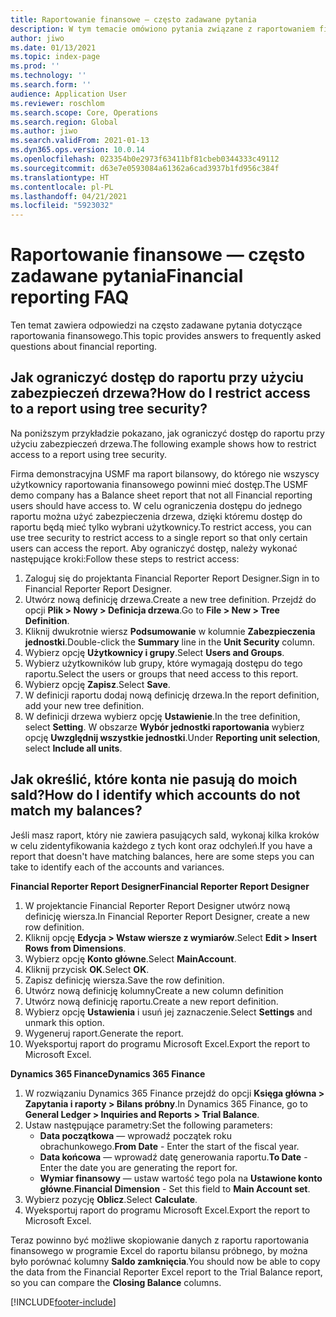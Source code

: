 ```yaml
---
title: Raportowanie finansowe — często zadawane pytania
description: W tym temacie omówiono pytania związane z raportowaniem finansowym zgłoszone przez innych użytkowników.
author: jiwo
ms.date: 01/13/2021
ms.topic: index-page
ms.prod: ''
ms.technology: ''
ms.search.form: ''
audience: Application User
ms.reviewer: roschlom
ms.search.scope: Core, Operations
ms.search.region: Global
ms.author: jiwo
ms.search.validFrom: 2021-01-13
ms.dyn365.ops.version: 10.0.14
ms.openlocfilehash: 023354b0e2973f63411bf81cbeb0344333c49112
ms.sourcegitcommit: d63e7e0593084a61362a6cad3937b1fd956c384f
ms.translationtype: HT
ms.contentlocale: pl-PL
ms.lasthandoff: 04/21/2021
ms.locfileid: "5923032"
---
```

# <a name="financial-reporting-faq"></a><span data-ttu-id="4a591-103">Raportowanie finansowe — często zadawane pytania</span><span class="sxs-lookup"><span data-stu-id="4a591-103">Financial reporting FAQ</span></span> 

<span data-ttu-id="4a591-104">Ten temat zawiera odpowiedzi na często zadawane pytania dotyczące raportowania finansowego.</span><span class="sxs-lookup"><span data-stu-id="4a591-104">This topic provides answers to frequently asked questions about financial reporting.</span></span> 

## <a name="how-do-i-restrict-access-to-a-report-using-tree-security"></a><span data-ttu-id="4a591-105">Jak ograniczyć dostęp do raportu przy użyciu zabezpieczeń drzewa?</span><span class="sxs-lookup"><span data-stu-id="4a591-105">How do I restrict access to a report using tree security?</span></span>

<span data-ttu-id="4a591-106">Na poniższym przykładzie pokazano, jak ograniczyć dostęp do raportu przy użyciu zabezpieczeń drzewa.</span><span class="sxs-lookup"><span data-stu-id="4a591-106">The following example shows how to restrict access to a report using tree security.</span></span>

<span data-ttu-id="4a591-107">Firma demonstracyjna USMF ma raport bilansowy, do którego nie wszyscy użytkownicy raportowania finansowego powinni mieć dostęp.</span><span class="sxs-lookup"><span data-stu-id="4a591-107">The USMF demo company has a Balance sheet report that not all Financial reporting users should have access to.</span></span> <span data-ttu-id="4a591-108">W celu ograniczenia dostępu do jednego raportu można użyć zabezpieczenia drzewa, dzięki któremu dostęp do raportu będą mieć tylko wybrani użytkownicy.</span><span class="sxs-lookup"><span data-stu-id="4a591-108">To restrict access, you can use tree security to restrict access to a single report so that only certain users can access the report.</span></span> <span data-ttu-id="4a591-109">Aby ograniczyć dostęp, należy wykonać następujące kroki:</span><span class="sxs-lookup"><span data-stu-id="4a591-109">Follow these steps to restrict access:</span></span> 

1. <span data-ttu-id="4a591-110">Zaloguj się do projektanta Financial Reporter Report Designer.</span><span class="sxs-lookup"><span data-stu-id="4a591-110">Sign in to Financial Reporter Report Designer.</span></span>
2. <span data-ttu-id="4a591-111">Utwórz nową definicję drzewa.</span><span class="sxs-lookup"><span data-stu-id="4a591-111">Create a new tree definition.</span></span> <span data-ttu-id="4a591-112">Przejdź do opcji **Plik > Nowy > Definicja drzewa**.</span><span class="sxs-lookup"><span data-stu-id="4a591-112">Go to **File > New > Tree Definition**.</span></span>
3. <span data-ttu-id="4a591-113">Kliknij dwukrotnie wiersz **Podsumowanie** w kolumnie **Zabezpieczenia jednostki**.</span><span class="sxs-lookup"><span data-stu-id="4a591-113">Double-click the **Summary** line in the **Unit Security** column.</span></span>
4. <span data-ttu-id="4a591-114">Wybierz opcję **Użytkownicy i grupy**.</span><span class="sxs-lookup"><span data-stu-id="4a591-114">Select **Users and Groups**.</span></span>  
5. <span data-ttu-id="4a591-115">Wybierz użytkowników lub grupy, które wymagają dostępu do tego raportu.</span><span class="sxs-lookup"><span data-stu-id="4a591-115">Select the users or groups that need access to this report.</span></span> 
6. <span data-ttu-id="4a591-116">Wybierz opcję **Zapisz**.</span><span class="sxs-lookup"><span data-stu-id="4a591-116">Select **Save**.</span></span>
7. <span data-ttu-id="4a591-117">W definicji raportu dodaj nową definicję drzewa.</span><span class="sxs-lookup"><span data-stu-id="4a591-117">In the report definition, add your new tree definition.</span></span>
8. <span data-ttu-id="4a591-118">W definicji drzewa wybierz opcję **Ustawienie**.</span><span class="sxs-lookup"><span data-stu-id="4a591-118">In the tree definition, select **Setting**.</span></span> <span data-ttu-id="4a591-119">W obszarze **Wybór jednostki raportowania** wybierz opcję **Uwzględnij wszystkie jednostki**.</span><span class="sxs-lookup"><span data-stu-id="4a591-119">Under **Reporting unit selection**, select **Include all units**.</span></span>

## <a name="how-do-i-identify-which-accounts-do-not-match-my-balances"></a><span data-ttu-id="4a591-120">Jak określić, które konta nie pasują do moich sald?</span><span class="sxs-lookup"><span data-stu-id="4a591-120">How do I identify which accounts do not match my balances?</span></span>

<span data-ttu-id="4a591-121">Jeśli masz raport, który nie zawiera pasujących sald, wykonaj kilka kroków w celu zidentyfikowania każdego z tych kont oraz odchyleń.</span><span class="sxs-lookup"><span data-stu-id="4a591-121">If you have a report that doesn't have matching balances, here are some steps you can take to identify each of the accounts and variances.</span></span> 

<span data-ttu-id="4a591-122">**Financial Reporter Report Designer**</span><span class="sxs-lookup"><span data-stu-id="4a591-122">**Financial Reporter Report Designer**</span></span>
1. <span data-ttu-id="4a591-123">W projektancie Financial Reporter Report Designer utwórz nową definicję wiersza.</span><span class="sxs-lookup"><span data-stu-id="4a591-123">In Financial Reporter Report Designer, create a new row definition.</span></span> 
2. <span data-ttu-id="4a591-124">Kliknij opcję **Edycja > Wstaw wiersze z wymiarów**.</span><span class="sxs-lookup"><span data-stu-id="4a591-124">Select **Edit > Insert Rows from Dimensions**.</span></span>
3. <span data-ttu-id="4a591-125">Wybierz opcję **Konto główne**.</span><span class="sxs-lookup"><span data-stu-id="4a591-125">Select **MainAccount**.</span></span>  
4. <span data-ttu-id="4a591-126">Kliknij przycisk **OK**.</span><span class="sxs-lookup"><span data-stu-id="4a591-126">Select **OK**.</span></span>
5. <span data-ttu-id="4a591-127">Zapisz definicję wiersza.</span><span class="sxs-lookup"><span data-stu-id="4a591-127">Save the row definition.</span></span>
6. <span data-ttu-id="4a591-128">Utwórz nową definicję kolumny</span><span class="sxs-lookup"><span data-stu-id="4a591-128">Create a new column definition</span></span>
7. <span data-ttu-id="4a591-129">Utwórz nową definicję raportu.</span><span class="sxs-lookup"><span data-stu-id="4a591-129">Create a new report definition.</span></span>
8. <span data-ttu-id="4a591-130">Wybierz opcję **Ustawienia** i usuń jej zaznaczenie.</span><span class="sxs-lookup"><span data-stu-id="4a591-130">Select **Settings** and unmark this option.</span></span>  
9. <span data-ttu-id="4a591-131">Wygeneruj raport.</span><span class="sxs-lookup"><span data-stu-id="4a591-131">Generate the report.</span></span> 
10. <span data-ttu-id="4a591-132">Wyeksportuj raport do programu Microsoft Excel.</span><span class="sxs-lookup"><span data-stu-id="4a591-132">Export the report to Microsoft Excel.</span></span>

<span data-ttu-id="4a591-133">**Dynamics 365 Finance**</span><span class="sxs-lookup"><span data-stu-id="4a591-133">**Dynamics 365 Finance**</span></span> 
1. <span data-ttu-id="4a591-134">W rozwiązaniu Dynamics 365 Finance przejdź do opcji **Księga główna > Zapytania i raporty > Bilans próbny**.</span><span class="sxs-lookup"><span data-stu-id="4a591-134">In Dynamics 365 Finance, go to **General Ledger > Inquiries and Reports > Trial Balance**.</span></span>
2. <span data-ttu-id="4a591-135">Ustaw następujące parametry:</span><span class="sxs-lookup"><span data-stu-id="4a591-135">Set the following parameters:</span></span>
   - <span data-ttu-id="4a591-136">**Data początkowa** — wprowadź początek roku obrachunkowego.</span><span class="sxs-lookup"><span data-stu-id="4a591-136">**From Date** - Enter the start of the fiscal year.</span></span>
   - <span data-ttu-id="4a591-137">**Data końcowa** — wprowadź datę generowania raportu.</span><span class="sxs-lookup"><span data-stu-id="4a591-137">**To Date** - Enter the date you are generating the report for.</span></span>
   - <span data-ttu-id="4a591-138">**Wymiar finansowy** — ustaw wartość tego pola na **Ustawione konto główne**.</span><span class="sxs-lookup"><span data-stu-id="4a591-138">**Financial Dimension** - Set this field to **Main Account set**.</span></span>
 3. <span data-ttu-id="4a591-139">Wybierz pozycję **Oblicz**.</span><span class="sxs-lookup"><span data-stu-id="4a591-139">Select **Calculate**.</span></span>
 4. <span data-ttu-id="4a591-140">Wyeksportuj raport do programu Microsoft Excel.</span><span class="sxs-lookup"><span data-stu-id="4a591-140">Export the report to Microsoft Excel.</span></span>

<span data-ttu-id="4a591-141">Teraz powinno być możliwe skopiowanie danych z raportu raportowania finansowego w programie Excel do raportu bilansu próbnego, by można było porównać kolumny **Saldo zamknięcia**.</span><span class="sxs-lookup"><span data-stu-id="4a591-141">You should now be able to copy the data from the Financial Reporter Excel report to the Trial Balance report, so you can compare the **Closing Balance** columns.</span></span>

[!INCLUDE[footer-include](../../includes/footer-banner.md)]